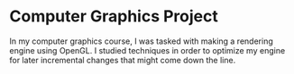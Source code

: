 # Computer Graphics Project

In my computer graphics course, I was tasked with making a rendering engine using OpenGL. I studied techniques in order to optimize my engine for later incremental changes that might come down the line.
